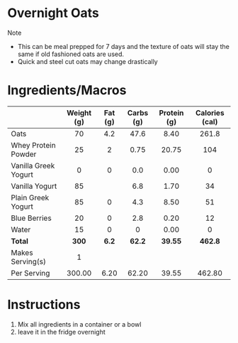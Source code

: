 # Overnight Oats
> [!NOTE]
> - This can be meal prepped for 7 days and the texture of oats will stay the same if old fashioned oats are used.
> - Quick and steel cut oats may change drastically 

# Ingredients/Macros

|                      | Weight (g) | Fat (g) | Carbs (g) | Protein (g) | Calories (cal) |
| -------------------- | :--------: | :-----: | :-------: | :---------: | :------------: |
| Oats                 |     70     |   4.2   |   47.6    |    8.40     |     261.8      |
| Whey Protein Powder  |     25     |    2    |   0.75    |    20.75    |      104       |
| Vanilla Greek Yogurt |     0      |    0    |    0.0    |    0.00     |       0        |
| Vanilla Yogurt       |     85     |         |    6.8    |    1.70     |       34       |
| Plain Greek Yogurt   |     85     |    0    |    4.3    |    8.50     |       51       |
| Blue Berries         |     20     |    0    |    2.8    |    0.20     |       12       |
| Water                |     15     |    0    |     0     |    0.00     |       0        |
| **Total**            |  **300**   | **6.2** | **62.2**  |  **39.55**  |   **462.8**    |
| Makes Serving(s)     |     1      |         |           |             |                |
| Per Serving          |   300.00   |  6.20   |   62.20   |    39.55    |     462.80     |

# Instructions

1. Mix all ingredients in a container or a bowl
2. leave it in the fridge overnight



